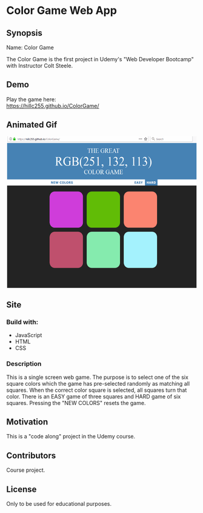 #  Color Game Web App

## Synopsis

Name:   Color Game

The Color Game is the first project in Udemy's "Web Developer Bootcamp" with Instructor Colt Steele.  

## Demo

Play the game here: </br>
https://hillc255.github.io/ColorGame/

## Animated Gif

<p align="center">
 <kbd><img width="500" height="400" src="readme_assets/ColorGame.gif"></kbd>
</p>

## Site

### Build with:

- JavaScript
- HTML
- CSS

### Description

This is a single screen web game.  The purpose is to select one of the six square colors which the game has pre-selected randomly as matching all squares. When the correct color square is selected, all squares turn that color.  There is an EASY game of three squares and HARD game of six squares.  Pressing the "NEW COLORS" resets the game.

## Motivation

This is a "code along" project in the Udemy course.

## Contributors

Course project.

## License

Only to be used for educational purposes.

